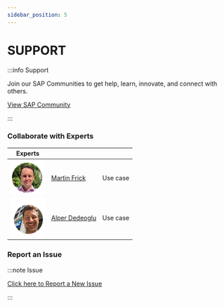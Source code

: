 ```yaml
---
sidebar_position: 5
---
```

# SUPPORT

:::info Support

Join our SAP Communities to get help, learn, innovate, and connect with others. 

[View SAP Community](https://blogs.sap.com/)

:::

### Collaborate with Experts

| Experts | &nbsp; | &nbsp; | 
|:------:|:------------------------------|:------------|
|![<img src="docs/img/contributors/Martin.png?raw=true" width="100">](./img/contributors/Martin.png?raw=true) | [Martin Frick](https://github.com/martinfrick) | Use case |
|![<img src="docs/img/contributors/Alper.png?raw=true" width="100">](./img/contributors/Alper.png?raw=true) | [Alper Dedeoglu](https://github.com/alperdedeoglu) | Use case |

### Report an Issue

:::note Issue

[Click here to Report a New Issue](https://github.com/SAP-samples/btp-kyma-cap-multitenant-susaas/issues)

:::
